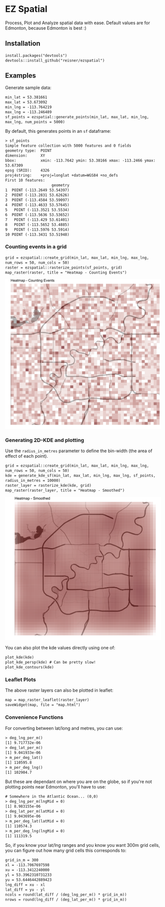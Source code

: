 # EZ Spatial

Process, Plot and Analyze spatial data with ease. Default values are for Edmonton, because Edmonton is best :)

## Installation

```
install.packages("devtools")
devtools::install_github("reisner/ezspatial")
```

## Examples

Generate sample data:

```
min_lat = 53.381661
max_lat = 53.673092
min_lng = -113.764219
max_lng = -113.246489
sf_points = ezspatial::generate_points(min_lat, max_lat, min_lng, max_lng, num_points = 5000)
```

By default, this generates points in an `sf` dataframe:
```
> sf_points
Simple feature collection with 5000 features and 0 fields
geometry type:  POINT
dimension:      XY
bbox:           xmin: -113.7642 ymin: 53.38166 xmax: -113.2466 ymax: 53.67309
epsg (SRID):    4326
proj4string:    +proj=longlat +datum=WGS84 +no_defs
First 10 features:
                     geometry
1  POINT (-113.2649 53.54397)
2  POINT (-113.2831 53.62626)
3  POINT (-113.4584 53.59097)
4  POINT (-113.4633 53.57645)
5   POINT (-113.3521 53.5534)
6  POINT (-113.5636 53.53652)
7   POINT (-113.429 53.61401)
8   POINT (-113.5652 53.4885)
9   POINT (-113.5976 53.5914)
10 POINT (-113.3431 53.51948)
```

### Counting events in a grid

```
grid = ezspatial::create_grid(min_lat, max_lat, min_lng, max_lng, num_rows = 50, num_cols = 50)
raster = ezspatial::rasterize_points(sf_points, grid)
map_raster(raster, title = "Heatmap - Counting Events")
```

![Grid Counts](/image/gridcounts.png) <!-- .element height="50%" width="50%" -->


### Generating 2D-KDE and plotting

Use the `radius_in_metres` parameter to define the bin-width (the area of effect of each point).
```
grid = ezspatial::create_grid(min_lat, max_lat, min_lng, max_lng, num_rows = 50, num_cols = 50)
kde = generate_kde_sf(min_lat, max_lat, min_lng, max_lng, sf_points, radius_in_metres = 10000)
raster_layer = rasterize_kde(kde, grid)
map_raster(raster_layer, title = "Heatmap - Smoothed")
```

![Grid Counts](/image/smoothed.png) <!-- .element height="50%" width="50%" -->

You can also plot the kde values directly using one of:

```
plot_kde(kde)
plot_kde_persp(kde) # Can be pretty slow!
plot_kde_contours(kde)
```

### Leaflet Plots

The above raster layers can also be plotted in leaflet:

```
map = map_raster_leaflet(raster_layer)
saveWidget(map, file = "map.html")
```

### Convenience Functions

For converting between lat/long and metres, you can use:

```
> deg_lng_per_m()
[1] 9.717732e-06
> deg_lat_per_m()
[1] 9.041933e-06
> m_per_deg_lat()
[1] 110595.8
> m_per_deg_lng()
[1] 102904.7
```

But these are dependant on where you are on the globe, so if you're not plotting points near Edmonton, you'll have to use:

```
# Somewhere in the Atlantic Ocean... (0,0)
> deg_lng_per_m(lngMid = 0)
[1] 8.983155e-06
> deg_lat_per_m(latMid = 0)
[1] 9.043695e-06
> m_per_deg_lat(latMid = 0)
[1] 110574.3
> m_per_deg_lng(lngMid = 0)
[1] 111319.5
```

So, if you know your lat/lng ranges and you know you want 300m grid cells, you can figure out how many grid cells this corresponds to:

```
grid_in_m = 300
xl = -113.7067697598
xu = -113.3412240000
yl = 53.3962310731233
yu = 53.6446442889423
lng_diff = xu - xl
lat_diff = yu - yl
ncols = round(lat_diff / (deg_lng_per_m() * grid_in_m))
nrows = round(lng_diff / (deg_lat_per_m() * grid_in_m))
```
